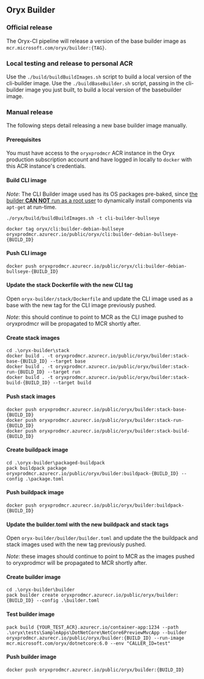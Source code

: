 ## Oryx Builder

### Official release
The Oryx-CI pipeline will release a version of the base builder image as `mcr.microsoft.com/oryx/builder:{TAG}`.

### Local testing and release to personal ACR
Use the `./build/buildBuildImages.sh` script to build a local version of the cli-builder image.
Use the `./buildBaseBuilder.sh` script, passing in the cli-builder image you just built, to build a local version 
of the basebuilder image.

### Manual release
The following steps detail releasing a new base builder image manually.

#### Prerequisites

You must have access to the `oryxprodmcr` ACR instance in the Oryx production subscription account and have logged in
locally to `docker` with this ACR instance's credentials.

#### Build CLI image

_Note_: The CLI Builder image used has its OS packages pre-baked, since
[the builder **CAN NOT** run as a root user](https://buildpacks.io/docs/operator-guide/create-a-stack/#specification)
to dynamically install components via `apt-get` at run-time.

```
./oryx/build/buildBuildImages.sh -t cli-builder-bullseye

docker tag oryx/cli:builder-debian-bullseye oryxprodmcr.azurecr.io/public/oryx/cli:builder-debian-bullseye-{BUILD_ID}
```

#### Push CLI image

```
docker push oryxprodmcr.azurecr.io/public/oryx/cli:builder-debian-bullseye-{BUILD_ID}
```

#### Update the stack Dockerfile with the new CLI tag

Open `oryx-builder/stack/Dockerfile` and update the CLI image used as a base with the new tag for the CLI image previously pushed.

_Note_: this should continue to point to MCR as the CLI image pushed to oryxprodmcr will be propagated to MCR shortly after.

#### Create stack images

```
cd .\oryx-builder\stack
docker build . -t oryxprodmcr.azurecr.io/public/oryx/builder:stack-base-{BUILD_ID} --target base
docker build . -t oryxprodmcr.azurecr.io/public/oryx/builder:stack-run-{BUILD_ID} --target run
docker build . -t oryxprodmcr.azurecr.io/public/oryx/builder:stack-build-{BUILD_ID} --target build
```

#### Push stack images

```
docker push oryxprodmcr.azurecr.io/public/oryx/builder:stack-base-{BUILD_ID}
docker push oryxprodmcr.azurecr.io/public/oryx/builder:stack-run-{BUILD_ID}
docker push oryxprodmcr.azurecr.io/public/oryx/builder:stack-build-{BUILD_ID}
```

#### Create buildpack image

```
cd .\oryx-builder\packaged-buildpack
pack buildpack package oryxprodmcr.azurecr.io/public/oryx/builder:buildpack-{BUILD_ID} --config .\package.toml
```

#### Push buildpack image

```
docker push oryxprodmcr.azurecr.io/public/oryx/builder:buildpack-{BUILD_ID}
```

#### Update the builder.toml with the new buildpack and stack tags

Open `oryx-builder/builder/builder.toml` and update the the buildpack and stack images used with the new tag previously pushed.

_Note_: these images should continue to point to MCR as the images pushed to oryxprodmcr will be propagated to MCR shortly after.

#### Create builder image

```
cd .\oryx-builder\builder
pack builder create oryxprodmcr.azurecr.io/public/oryx/builder:{BUILD_ID} --config .\builder.toml
```

#### Test builder image

```
pack build {YOUR_TEST_ACR}.azurecr.io/container-app:1234 --path .\oryx\tests\SampleApps\DotNetCore\NetCore6PreviewMvcApp --builder oryxprodmcr.azurecr.io/public/oryx/builder:{BUILD_ID} --run-image mcr.microsoft.com/oryx/dotnetcore:6.0 --env "CALLER_ID=test"
```

#### Push builder image

```
docker push oryxprodmcr.azurecr.io/public/oryx/builder:{BUILD_ID}
```